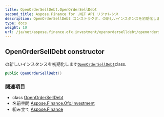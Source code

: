 ```yaml
---
title: OpenOrderSellDebt.OpenOrderSellDebt
second_title: Aspose.Finance for .NET API リファレンス
description: OpenOrderSellDebt コンストラクタ. の新しいインスタンスを初期化しますOpenOrderSellDebtclass.
type: docs
weight: 10
url: /ja/net/aspose.finance.ofx.investment/openorderselldebt/openorderselldebt/
---
```

## OpenOrderSellDebt constructor

の新しいインスタンスを初期化します[`OpenOrderSellDebt`](../)class.

```csharp
public OpenOrderSellDebt()
```

### 関連項目

* class [OpenOrderSellDebt](../)
* 名前空間 [Aspose.Finance.Ofx.Investment](../../openorderselldebt/)
* 組み立て [Aspose.Finance](../../../)


